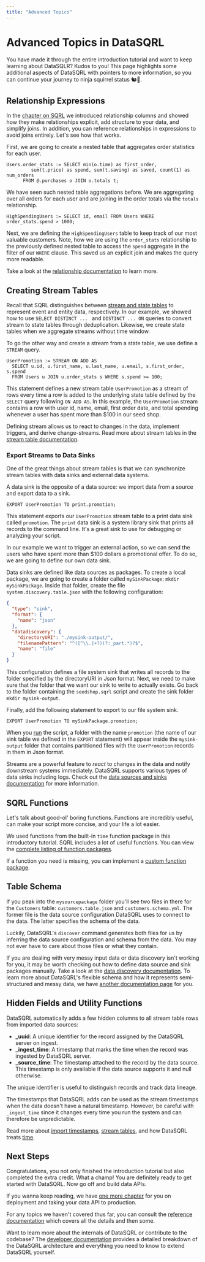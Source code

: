 ```yaml
---
title: "Advanced Topics"
---
```


# Advanced Topics in DataSQRL

You have made it through the entire introduction tutorial and want to keep learning about DataSQLR? Kudos to you! This page highlights some additional aspects of DataSQRL with pointers to more information, so you can continue your journey to ninja squirrel status 🐿🥇. 

## Relationship Expressions

In the [chapter on SQRL](../sqrl) we introduced relationship columns and showed how they make relationships explicit, add structure to your data, and simplify joins. In addition, you can reference relationships in expressions to avoid joins entirely. Let's see how that works.

First, we are going to create a nested table that aggregates order statistics for each user.

```sqrl
Users.order_stats := SELECT min(o.time) as first_order,
         sum(t.price) as spend, sum(t.saving) as saved, count(1) as num_orders
      FROM @.purchases o JOIN o.totals t;
```

We have seen such nested table aggregations before. We are aggregating over all orders for each user and are joining in the order totals via the `totals` relationship.

```sqrl
HighSpendingUsers := SELECT id, email FROM Users WHERE order_stats.spend > 1000;
```

Next, we are defining the `HighSpendingUsers` table to keep track of our most valuable customers. Note, how we are using the `order_stats` relationship to the previously defined nested table to access the `spend` aggregate in the filter of our `WHERE` clause. This saved us an explicit join and makes the query more readable.

Take a look at the [relationship documentation](/docs/reference/sqrl/relationship) to learn more.

## Creating Stream Tables

Recall that SQRL distinguishes between [stream and state tables](../sqrl#stream-state) to represent event and entity data, respectively. In our example, we showed how to use `SELECT DISTINCT ... ` and `DISTINCT ... ON` queries to convert stream to state tables through deduplication. Likewise, we create state tables when we aggregate streams without time window.

To go the other way and create a stream from a state table, we use define a `STREAM` query.

```sqrl
UserPromotion := STREAM ON ADD AS
  SELECT u.id, u.first_name, u.last_name, u.email, s.first_order, s.spend
  FROM Users u JOIN u.order_stats s WHERE s.spend >= 100;
```

This statement defines a new stream table `UserPromotion` as a stream of rows every time a row is added to the underlying state table defined by the `SELECT` query following `ON ADD AS`. In this example, the `UserPromotion` stream contains a row with user id, name, email, first order date, and total spending whenever a user has spent more than $100 in our seed shop.

Defining stream allows us to react to changes in the data, implement triggers, and derive change-streams. Read more about stream tables in the [stream table documentation](/docs/reference/sqrl/stream).

### Export Streams to Data Sinks

One of the great things about stream tables is that we can synchronize stream tables with data sinks and external data systems.

A data sink is the opposite of a data source: we import data from a source and export data to a sink.
```sqrl
EXPORT UserPromotion TO print.promotion;
```

This statement exports our `UserPromotion` stream table to a print data sink called `promotion`. The `print` data sink is a system library sink that prints all records to the command line. It's a great sink to use for debugging or analyzing your script.

In our example we want to trigger an external action, so we can send the users who have spent more than $100 dollars a promotional offer. To do so, we are going to define our own data sink.

Data sinks are defined like data sources as packages. To create a local package, we are going to create a folder called `mySinkPackage`: `mkdir mySinkPackage`. Inside that folder, create the file `system.discovery.table.json` with the following configuration:

```json
{
  "type": "sink",
  "format": {
    "name": "json"
  },
  "datadiscovery": {
    "directoryURI": "./mysink-output/",
    "filenamePattern": "^([^\\.]+?)(?:_part.*)?$",
    "name": "file"
  }
}
```

This configuration defines a file system sink that writes all records to the folder specified by the directoryURI in Json format. Next, we need to make sure that the folder that we want our sink to write to actually exists. Go back to the folder containing the `seedshop.sqrl` script and create the sink folder `mkdir mysink-output`.

Finally, add the following statement to export to our file system sink.

```sqrl
EXPORT UserPromotion TO mySinkPackage.promotion;
```

When you [run](../overview#run) the script, a folder with the name `promotion` (the name of our sink table we defined in the `EXPORT` statement) will appear inside the `mysink-output` folder that contains partitioned files with the `UserPromotion` records in them in Json format.

Streams are a powerful feature to *react* to changes in the data and notify downstream systems immediately. DataSQRL supports various types of data sinks including logs. Check out the [data sources and sinks documentation](/docs/reference/sources/overview) for more information.

## SQRL Functions

Let's talk about good-ol' boring functions. Functions are incredibly useful, can make your script more concise, and your life a lot easier.

We used functions from the built-in `time` function package in this introductory tutorial. 
SQRL includes a lot of useful functions. You can view the [complete listing of function packages](/docs/category/functions). 

If a function you need is missing, you can implement a [custom function package](/docs/reference/sqrl/functions/custom-functions).

## Table Schema

If you peak into the `mysourcepackage` folder you'll see two files in there for the `Customers` table: `customers.table.json` and `customers.schema.yml`. The former file is the data source configuration DataSQRL uses to connect to the data. The latter specifies the schema of the data.

Luckily, DataSQRL's `discover` command generates both files for us by inferring the data source configuration and schema from the data. You may not ever have to care about those files or what they contain.

If you are dealing with very messy input data or data discovery isn't working for you, it may be worth checking out how to define data source and sink packages manually. Take a look at the [data discovery documentation](/docs/reference/sources/discovery). To learn more about DataSQRL's flexible schema and how it represents semi-structured and messy data, we have [another documentation page](/docs/reference/sources/schema) for you.

## Hidden Fields and Utility Functions

DataSQRL automatically adds a few hidden columns to all stream table rows from imported data sources:

* **_uuid**: A unique identifier for the record assigned by the DataSQRL server on ingest.
* **_ingest_time**: A timestamp that marks the time when the record was ingested by DataSQRL server.
* **_source_time**: The timestamp attached to the record by the data source. This timestamp is only available if the data source supports it and null otherwise.

The unique identifier is useful to distinguish records and track data lineage.

The timestamps that DataSQRL adds can be used as the stream timestamps when the data doesn't have a natural timestamp. However, be careful with `_ingest_time` since it changes every time you run the system and can therefore be unpredictable.

Read more about [import timestamps](/docs/reference/sqrl/import#timestamp), [stream tables](/docs/reference/sqrl/stream), and how DataSQRL treats [time](/docs/reference/sqrl/time).

## Next Steps

Congratulations, you not only finished the introduction tutorial but also completed the extra credit. What a champ! You are definitely ready to get started with DataSQRL. Now go off and build data APIs.

If you wanna keep reading, we have [one more chapter](../deploy) for you on deployment and taking your data API to production.

For any topics we haven't covered thus far, you can consult the [reference documentation](/docs/reference/overview) which covers all the details and then some.

Want to learn more about the internals of DataSQRL or contribute to the codebase? The [developer documentation](/docs/dev/overview) provides a detailed breakdown of the DataSQRL architecture and everything you need to know to extend DataSQRL yourself.






